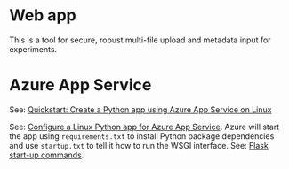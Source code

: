 # Web app

This is a tool for secure, robust multi-file upload and metadata input for experiments.

# Azure App Service

See: [Quickstart: Create a Python app using Azure App Service on Linux](https://docs.microsoft.com/en-us/azure/app-service/quickstart-python?tabs=bash&pivots=python-framework-flask)

See: [Configure a Linux Python app for Azure App Service](https://docs.microsoft.com/en-us/azure/app-service/configure-language-python). Azure will start the app using `requirements.txt` to install Python package dependencies and use `startup.txt` to tell it how to run the WSGI interface. See: [Flask start-up commands](https://docs.microsoft.com/en-us/azure/developer/python/tutorial-deploy-app-service-on-linux-04).
